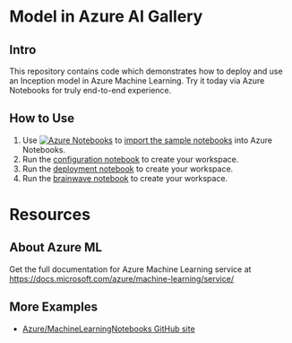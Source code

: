 # Model in Azure AI Gallery

## Intro
This repository contains code which demonstrates how to deploy and use an Inception model in Azure Machine Learning. Try it today via Azure Notebooks for truly end-to-end experience.

## How to Use
1. Use [![Azure Notebooks](https://notebooks.azure.com/launch.png)](https://notebooks.azure.com/import/gh/gogowings/Gallery_sample1) to [import the sample notebooks](https://notebooks.azure.com/import/gh/gogowings/Gallery_sample1) into Azure Notebooks.
2. Run the [configuration notebook](Notebooks\00.configuration.ipynb) to create your workspace.
3. Run the [deployment notebook](Notebooks\01.deployment.ipynb) to create your workspace.
4. Run the [brainwave notebook](Notebooks\02.brainwave-quickstart.ipynb) to create your workspace. 

# Resources


## About Azure ML
Get the full documentation for Azure Machine Learning service at https://docs.microsoft.com/azure/machine-learning/service/

## More Examples
 * [Azure/MachineLearningNotebooks GitHub site](https://github.com/Azure/MachineLearningNotebooks)

